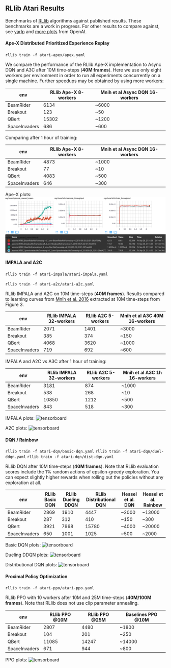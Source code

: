 ## RLlib Atari Results

Benchmarks of [RLlib](https://rllib.io) algorithms against published results. These benchmarks are a work in progress. For other results to compare against, see [yarlp](https://github.com/btaba/yarlp) and [more plots](https://github.com/openai/baselines-results/blob/master/acktr_ppo_acer_a2c_atari.ipynb) from OpenAI.

#### Ape-X Distributed Prioritized Experience Replay

`rllib train -f atari-apex/apex.yaml`

We compare the performance of the RLlib Ape-X implementation to Async DQN and A3C after 10M time-steps (**40M frames**). Here we use only eight workers per environment in order to run all experiments concurrently on a single machine. Further speedups may be obtained by using more workers:

|env|RLlib Ape-X 8-workers|Mnih et al Async DQN 16-workers|
|---|---|---|
|BeamRider|6134|~6000|
|Breakout|123|~50|
|QBert|15302|~1200|
|SpaceInvaders|686|~600|

Comparing after 1 hour of training:

|env|RLlib Ape-X 8-workers|Mnih et al Async DQN 16-workers|
|---|---|---|
|BeamRider|4873|~1000|
|Breakout|77|~10|
|QBert|4083|~500|
|SpaceInvaders|646|~300|

Ape-X plots:
![apex](/atari-apex/apex.png)

#### IMPALA and A2C

`rllib train -f atari-impala/atari-impala.yaml`

`rllib train -f atari-a2c/atari-a2c.yaml`

RLlib IMPALA and A2C on 10M time-steps (**40M frames**). Results compared to learning curves from [Mnih et al, 2016](https://arxiv.org/pdf/1602.01783.pdf) extracted at 10M time-steps from Figure 3.

|env|RLlib IMPALA 32-workers|RLlib A2C 5-workers|Mnih et al A3C 40M 16-workers|
|---|---|---|---|
|BeamRider|2071|1401|~3000|
|Breakout|385|374|~150|
|QBert|4068|3620|~1000|
|SpaceInvaders|719|692|~600|

IMPALA and A2C vs A3C after 1 hour of training:

|env|RLlib IMPALA 32-workers|RLlib A2C 5-workers|Mnih et al A3C 1h 16-workers|
|---|---|---|---|
|BeamRider|3181|874|~1000|
|Breakout|538|268|~10|
|QBert|10850|1212|~500|
|SpaceInvaders|843|518|~300|

IMPALA plots:
![tensorboard](/atari-impala/atari-impala.png)

A2C plots:
![tensorboard](/atari-a2c/atari-a2c.png)

#### DQN / Rainbow

`rllib train -f atari-dqn/basic-dqn.yaml`
`rllib train -f atari-dqn/duel-ddqn.yaml`
`rllib train -f atari-dqn/dist-dqn.yaml`

RLlib DQN after 10M time-steps (**40M frames**). Note that RLlib evaluation scores include the 1% random actions of epsilon-greedy exploration. You can expect slightly higher rewards when rolling out the policies without any exploration at all.

| env  |  RLlib Basic DQN | RLlib Dueling DDQN | RLlib Distributional DQN  |  Hessel et al. DQN |  Hessel et al. Rainbow |
|---|---|---|---|---|---|
|BeamRider|2869|1910|4447|~2000|~13000|
|Breakout|287|312|410|~150|~300|
|QBert|3921|7968|15780|~4000|~20000|
|SpaceInvaders|650|1001|1025|~500|~2000|

Basic DQN plots:
![tensorboard](/atari-dqn/basic-dqn.png)

Dueling DDQN plots:
![tensorboard](/atari-dqn/dueling-ddqn.png)

Distributional DQN plots:
![tensorboard](/atari-dqn/dist-dqn.png)

#### Proximal Policy Optimization

`rllib train -f atari-ppo/atari-ppo.yaml`

RLlib PPO with 10 workers after 10M and 25M time-steps (**40M/100M frames**). Note that RLlib does not use clip parameter annealing.

|env|RLlib PPO @10M|RLlib PPO @25M|Baselines PPO @10M|
|---|---|---|---|
|BeamRider|2807|4480|~1800|
|Breakout|104|201|~250|
|QBert|11085|14247|~14000|
|SpaceInvaders|671|944|~800|

PPO plots:
![tensorboard](/atari-ppo/atari-ppo.png)
